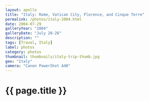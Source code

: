 ```yaml
---
layout: apollo
title: "Italy: Rome, Vatican City, Florence, and Cinque Terre"
permalink: /photos/italy-2004.html
date: 2004-07-29
galleryYear: "2004"
galleryDate: "July 20-26"
description: ""
tags: [Travel, Italy]
label: photos
category: photos
thumbnail: thumbnails/italy-trip-thumb.jpg
geo: "Italy"
camera: "Canon PowerShot A40"
---
```


<h1>{{ page.title }}</h1>
